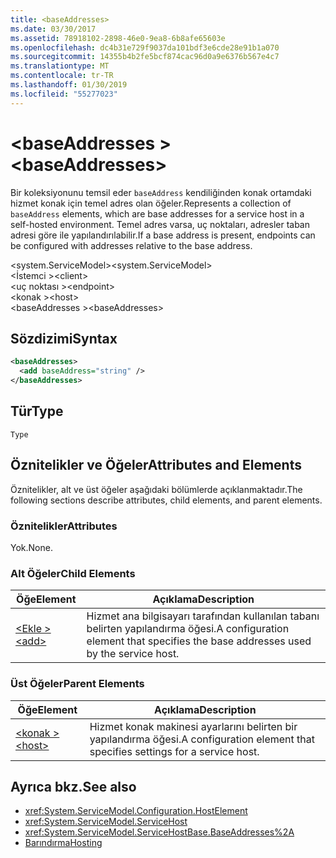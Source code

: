 ```yaml
---
title: <baseAddresses>
ms.date: 03/30/2017
ms.assetid: 78918102-2898-46e0-9ea8-6b8afe65603e
ms.openlocfilehash: dc4b31e729f9037da101bdf3e6cde28e91b1a070
ms.sourcegitcommit: 14355b4b2fe5bcf874cac96d0a9e6376b567e4c7
ms.translationtype: MT
ms.contentlocale: tr-TR
ms.lasthandoff: 01/30/2019
ms.locfileid: "55277023"
---
```

# <a name="baseaddresses"></a><span data-ttu-id="b6e46-101">\<baseAddresses ></span><span class="sxs-lookup"><span data-stu-id="b6e46-101">\<baseAddresses></span></span>
<span data-ttu-id="b6e46-102">Bir koleksiyonunu temsil eder `baseAddress` kendiliğinden konak ortamdaki hizmet konak için temel adres olan öğeler.</span><span class="sxs-lookup"><span data-stu-id="b6e46-102">Represents a collection of `baseAddress` elements, which are base addresses for a service host in a self-hosted environment.</span></span> <span data-ttu-id="b6e46-103">Temel adres varsa, uç noktaları, adresler taban adresi göre ile yapılandırılabilir.</span><span class="sxs-lookup"><span data-stu-id="b6e46-103">If a base address is present, endpoints can be configured with addresses relative to the base address.</span></span>  
  
 <span data-ttu-id="b6e46-104">\<system.ServiceModel></span><span class="sxs-lookup"><span data-stu-id="b6e46-104">\<system.ServiceModel></span></span>  
<span data-ttu-id="b6e46-105">\<İstemci ></span><span class="sxs-lookup"><span data-stu-id="b6e46-105">\<client></span></span>  
<span data-ttu-id="b6e46-106">\<uç noktası ></span><span class="sxs-lookup"><span data-stu-id="b6e46-106">\<endpoint></span></span>  
<span data-ttu-id="b6e46-107">\<konak ></span><span class="sxs-lookup"><span data-stu-id="b6e46-107">\<host></span></span>  
<span data-ttu-id="b6e46-108">\<baseAddresses ></span><span class="sxs-lookup"><span data-stu-id="b6e46-108">\<baseAddresses></span></span>  
  
## <a name="syntax"></a><span data-ttu-id="b6e46-109">Sözdizimi</span><span class="sxs-lookup"><span data-stu-id="b6e46-109">Syntax</span></span>  
  
```xml  
<baseAddresses>
  <add baseAddress="string" />
</baseAddresses>
```  
  
## <a name="type"></a><span data-ttu-id="b6e46-110">Tür</span><span class="sxs-lookup"><span data-stu-id="b6e46-110">Type</span></span>  
 `Type`  
  
## <a name="attributes-and-elements"></a><span data-ttu-id="b6e46-111">Öznitelikler ve Öğeler</span><span class="sxs-lookup"><span data-stu-id="b6e46-111">Attributes and Elements</span></span>  
 <span data-ttu-id="b6e46-112">Öznitelikler, alt ve üst öğeler aşağıdaki bölümlerde açıklanmaktadır.</span><span class="sxs-lookup"><span data-stu-id="b6e46-112">The following sections describe attributes, child elements, and parent elements.</span></span>  
  
### <a name="attributes"></a><span data-ttu-id="b6e46-113">Öznitelikler</span><span class="sxs-lookup"><span data-stu-id="b6e46-113">Attributes</span></span>  
 <span data-ttu-id="b6e46-114">Yok.</span><span class="sxs-lookup"><span data-stu-id="b6e46-114">None.</span></span>  
  
### <a name="child-elements"></a><span data-ttu-id="b6e46-115">Alt Öğeler</span><span class="sxs-lookup"><span data-stu-id="b6e46-115">Child Elements</span></span>  
  
|<span data-ttu-id="b6e46-116">Öğe</span><span class="sxs-lookup"><span data-stu-id="b6e46-116">Element</span></span>|<span data-ttu-id="b6e46-117">Açıklama</span><span class="sxs-lookup"><span data-stu-id="b6e46-117">Description</span></span>|  
|-------------|-----------------|  
|[<span data-ttu-id="b6e46-118">\<Ekle ></span><span class="sxs-lookup"><span data-stu-id="b6e46-118">\<add></span></span>](../../../../../docs/framework/configure-apps/file-schema/wcf/add-of-baseaddresses.md)|<span data-ttu-id="b6e46-119">Hizmet ana bilgisayarı tarafından kullanılan tabanı belirten yapılandırma öğesi.</span><span class="sxs-lookup"><span data-stu-id="b6e46-119">A configuration element that specifies the base addresses used by the service host.</span></span>|  
  
### <a name="parent-elements"></a><span data-ttu-id="b6e46-120">Üst Öğeler</span><span class="sxs-lookup"><span data-stu-id="b6e46-120">Parent Elements</span></span>  
  
|<span data-ttu-id="b6e46-121">Öğe</span><span class="sxs-lookup"><span data-stu-id="b6e46-121">Element</span></span>|<span data-ttu-id="b6e46-122">Açıklama</span><span class="sxs-lookup"><span data-stu-id="b6e46-122">Description</span></span>|  
|-------------|-----------------|  
|[<span data-ttu-id="b6e46-123">\<konak ></span><span class="sxs-lookup"><span data-stu-id="b6e46-123">\<host></span></span>](../../../../../docs/framework/configure-apps/file-schema/wcf/host.md)|<span data-ttu-id="b6e46-124">Hizmet konak makinesi ayarlarını belirten bir yapılandırma öğesi.</span><span class="sxs-lookup"><span data-stu-id="b6e46-124">A configuration element that specifies settings for a service host.</span></span>|  
  
## <a name="see-also"></a><span data-ttu-id="b6e46-125">Ayrıca bkz.</span><span class="sxs-lookup"><span data-stu-id="b6e46-125">See also</span></span>
- <xref:System.ServiceModel.Configuration.HostElement>
- <xref:System.ServiceModel.ServiceHost>
- <xref:System.ServiceModel.ServiceHostBase.BaseAddresses%2A>
- [<span data-ttu-id="b6e46-126">Barındırma</span><span class="sxs-lookup"><span data-stu-id="b6e46-126">Hosting</span></span>](../../../../../docs/framework/wcf/feature-details/hosting.md)

